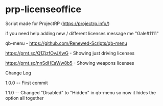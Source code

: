 # prp-licenseoffice

Script made for ProjectRP (https://projectrp.info/)

if you need help adding new / different licenses message me "Gale#1111"

qb-menu - https://github.com/Renewed-Scripts/qb-menu

https://prnt.sc/Q1ZjzfOvJXwG - Showing just driving licenses

https://prnt.sc/nnSdHEaWw8b5 - Showing weapons licenses

Change Log

1.0.0
-- First commit

1.1.0
-- Changed "Disabled" to "Hidden" in qb-menu so now it hides the option all together
